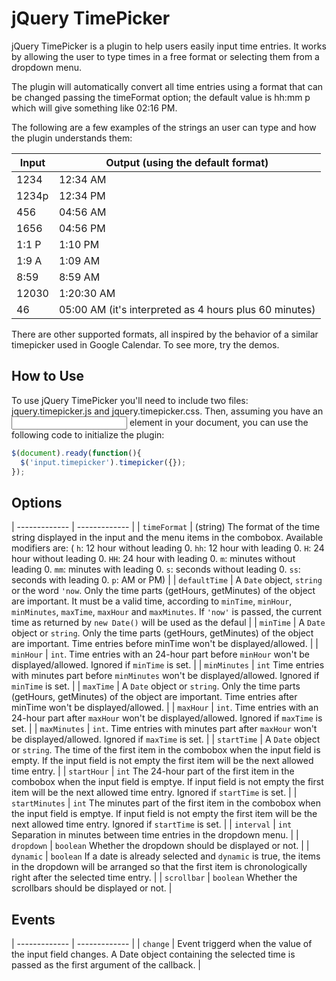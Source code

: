 # jQuery TimePicker

jQuery TimePicker is a plugin to help users easily input time entries. It works by allowing the user to type times in a free format or selecting them from a dropdown menu.

The plugin will automatically convert all time entries using a format that can be changed passing the timeFormat option; the default value is hh:mm p which will give something like 02:16 PM.

The following are a few examples of the strings an user can type and how the plugin understands them:

| Input | Output (using the default format) |
| ------------- | ------------- |
| 1234 | 12:34 AM |
| 1234p | 12:34 PM |
| 456 | 04:56 AM |
| 1656 | 04:56 PM |
| 1:1 P | 1:10 PM |
| 1:9 A | 1:09 AM |
| 8:59 | 8:59 AM |
| 12030 | 1:20:30 AM |
| 46 | 05:00 AM (it's interpreted as 4 hours plus 60 minutes) |

There are other supported formats, all inspired by the behavior of a similar timepicker used in Google Calendar. To see more, try the demos.

## How to Use
To use jQuery TimePicker you'll need to include two files: jquery.timepicker.js and jquery.timepicker.css. Then, assuming you have an <input> element in your document, you can use the following code to initialize the plugin:

```javascript
$(document).ready(function(){
  $('input.timepicker').timepicker({});
});
```

## Options
| ------------- | ------------- |
| `timeFormat` | (string) The format of the time string displayed in the input and the menu items in the combobox. Available modifiers are: ( `h`: 12 hour without leading 0. `hh`: 12 hour with leading 0. `H`: 24 hour without leading 0. `HH`: 24 hour with leading 0. `m`: minutes without leading 0. `mm`: minutes with leading 0. `s`: seconds without leading 0. `ss`: seconds with leading 0. `p`: AM or PM) |
| `defaultTime` | A `Date` object, `string` or the word `'now`. Only the time parts (getHours, getMinutes) of the object are important. It must be a valid time, according to `minTime`, `minHour`, `minMinutes`, `maxTime`, `maxHour` and `maxMinutes`. If `'now'` is passed, the current time as returned by `new Date()` will be used as the defaul |
| `minTime` | A `Date` object or `string`. Only the time parts (getHours, getMinutes) of the object are important. Time entries before minTime won't be displayed/allowed. |
| `minHour` | `int`. Time entries with an 24-hour part before `minHour` won't be displayed/allowed. Ignored if `minTime` is set. |
| `minMinutes` | `int` Time entries with minutes part before `minMinutes` won't be displayed/allowed. Ignored if `minTime` is set. |
| `maxTime` | A `Date` object or `string`. Only the time parts (getHours, getMinutes) of the object are important. Time entries after minTime won't be displayed/allowed. |
| `maxHour` | `int`. Time entries with an 24-hour part after `maxHour` won't be displayed/allowed. Ignored if `maxTime` is set. |
| `maxMinutes` | `int`. Time entries with minutes part after `maxHour` won't be displayed/allowed. Ignored if `maxTime` is set. |
| `startTime` | A `Date` object or `string`. The time of the first item in the combobox when the input field is empty. If the input field is not empty the first item will be the next allowed time entry. |
| `startHour` | `int` The 24-hour part of the first item in the combobox when the input field is emptye. If input field is not empty the first item will be the next allowed time entry. Ignored if `startTime` is set. |
| `startMinutes` | `int` The minutes part of the first item in the combobox when the input field is emptye. If input field is not empty the first item will be the next allowed time entry. Ignored if `startTime` is set. |
| `interval` | `int` Separation in minutes between time entries in the dropdown menu. |
| `dropdown` | `boolean` Whether the dropdown should be displayed or not. |
| `dynamic` | `boolean` If a date is already selected and `dynamic` is true, the items in the dropdown will be arranged so that the first item is chronologically right after the selected time entry. |
| `scrollbar` | `boolean` Whether the scrollbars should be displayed or not. |

## Events
| ------------- | ------------- |
| `change` | Event triggerd when the value of the input field changes. A Date object containing the selected time is passed as the first argument of the callback. |
</article>
